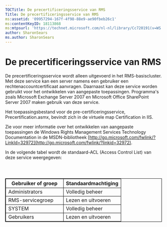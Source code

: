 ```yaml
---
TOCTitle: De precertificeringsservice van RMS
Title: De precertificeringsservice van RMS
ms:assetid: '09957294-167f-4f98-88e9-ae90fbeb26c1'
ms:contentKeyID: 18113868
ms:mtpsurl: 'https://technet.microsoft.com/nl-nl/library/Cc720191(v=WS.10)'
author: SharonSears
ms.author: SharonSears
---
```


De precertificeringsservice van RMS
===================================

De precertificeringsservice wordt alleen uitgevoerd in het RMS-basiscluster. Met deze service kan een server namens een gebruiker een rechtenaccountcertificaat aanvragen. Daarnaast kan deze service worden gebruikt voor het ontwikkelen van aangepaste toepassingen. Programma's zoals Microsoft Exchange Server 2007 en Microsoft Office SharePoint Server 2007 maken gebruik van deze service.

Het toepassingsbestand voor de pre-certificeringsservice, Precertification.asmx, bevindt zich in de virtuele map Certification in IIS.

Zie voor meer informatie over het ontwikkelen van aangepaste toepassingen de Windows Rights Management Services Technology Documentation in de MSDN-bibliotheek [http://go.microsoft.com/fwlink/?LinkId=32972](http://go.microsoft.com/fwlink/?linkid=32972).

In de volgende tabel wordt de standaard-ACL (Access Control List) van deze service weergegeven:

###  

 
<table style="border:1px solid black;">
<colgroup>
<col width="50%" />
<col width="50%" />
</colgroup>
<thead>
<tr class="header">
<th style="border:1px solid black;" >Gebruiker of groep</th>
<th style="border:1px solid black;" >Standaardmachtiging</th>
</tr>
</thead>
<tbody>
<tr class="odd">
<td style="border:1px solid black;">Administrators</td>
<td style="border:1px solid black;">Volledig beheer</td>
</tr>
<tr class="even">
<td style="border:1px solid black;">RMS-servicegroep</td>
<td style="border:1px solid black;">Lezen en uitvoeren</td>
</tr>
<tr class="odd">
<td style="border:1px solid black;">SYSTEM</td>
<td style="border:1px solid black;">Volledig beheer</td>
</tr>
<tr class="even">
<td style="border:1px solid black;">Gebruikers</td>
<td style="border:1px solid black;">Lezen en uitvoeren</td>
</tr>
</tbody>
</table>

